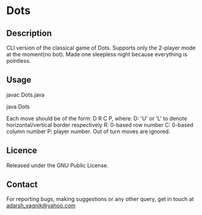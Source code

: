 Dots
====

Description
-----------
CLI version of the classical game of Dots. Supports only the 2-player mode at the moment(no bot).
Made one sleepless night because everything is pointless.

Usage
-----
javac Dots.java

java Dots

Each move should be of the form: D R C P, where:
	D: 'U' or 'L' to denote horizontal/vertical border respectively
	R: 0-based row number
	C: 0-based column number
	P: player number. Out of turn moves are ignored.

Licence
-------
Released under the GNU Public License.

Contact
-------
For reporting bugs, making suggestions or any other query, get in touch at adarsh_yagnik@yahoo.com
